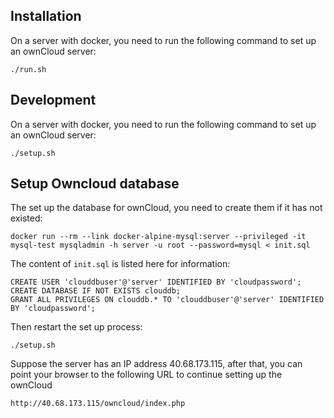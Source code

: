 ## Installation
On a server with docker, you need to run the following command to set up an ownCloud server:
```
./run.sh
```

## Development
On a server with docker, you need to run the following command to set up an ownCloud server:
```
./setup.sh
```

## Setup Owncloud database

The set up the database for ownCloud, you need to create them if it has not existed:
```
docker run --rm --link docker-alpine-mysql:server --privileged -it mysql-test mysqladmin -h server -u root --password=mysql < init.sql
```

The content of `init.sql` is listed here for information:
```
CREATE USER 'clouddbuser'@'server' IDENTIFIED BY 'cloudpassword';
CREATE DATABASE IF NOT EXISTS clouddb;
GRANT ALL PRIVILEGES ON clouddb.* TO 'clouddbuser'@'server' IDENTIFIED BY 'cloudpassword';
```

Then restart the set up process:
```
./setup.sh
```

Suppose the server has an IP address 40.68.173.115,
after that, you can point your browser to the following URL 
to continue setting up the ownCloud
```
http://40.68.173.115/owncloud/index.php
```
